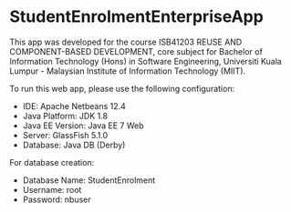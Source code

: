 # StudentEnrolmentEnterpriseApp

This app was developed for the course ISB41203 REUSE AND COMPONENT-BASED DEVELOPMENT, core subject for 
Bachelor of Information Technology (Hons) in Software Engineering, Universiti Kuala Lumpur - Malaysian Institute of Information Technology (MIIT).

To run this web app, please use the following configuration:
- IDE: Apache Netbeans 12.4
- Java Platform: JDK 1.8
- Java EE Version: Java EE 7 Web
- Server: GlassFish 5.1.0
- Database: Java DB (Derby)

For database creation:
- Database Name: StudentEnrolment
- Username: root
- Password: nbuser
